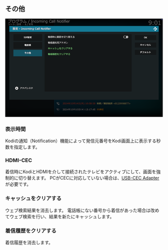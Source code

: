 ## その他

![アドオン設定（その他）](images/3.アドオン設定/3.その他.png)

### 表示時間

Kodiの通知（Notification）機能によって発信元番号をKodi画面上に表示する秒数を指定します。

### HDMI-CEC

着信時にKodiとHDMIを介して接続されたテレビをアクティブにして、画面を強制的に切り替えます。
PCがCECに対応していない場合は、[USB-CEC Adapter](https://kodiful.com/#usbcec)が必要です。

### キャッシュをクリアする

ウェブ検索結果を消去します。
電話帳にない番号から着信があった場合は改めてウェブ検索を行い、結果を新たにキャッシュします。

### 着信履歴をクリアする

着信履歴を消去します。
